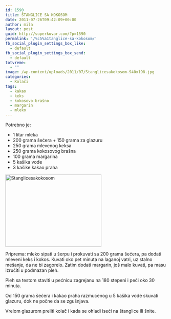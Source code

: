 ```yaml
---
id: 1590
title: ŠTANGLICE SA KOKOSOM
date: 2011-07-26T09:42:09+00:00
author: mila
layout: post
guid: http://superkuvar.com/?p=1590
permalink: '/%c5%a1tanglice-sa-kokosom/'
fb_social_plugin_settings_box_like:
  - default
fb_social_plugin_settings_box_send:
  - default
totvreme:
  - ""
image: /wp-content/uploads/2011/07/Stanglicesakokosom-940x198.jpg
categories:
  - Kolači
tags:
  - kakao
  - keks
  - kokosovo brašno
  - margarin
  - mleko
---
```

Potrebno je:

  * 1 litar mleka
  * 200 grama šećera + 150 grama za glazuru
  * 250 grama mlevenog keksa
  * 250 grama kokosovog brašna
  * 100 grama margarina
  * 5 kašika vode
  * 3 kašike kakao praha

<img class="alignnone size-medium wp-image-5783" src="//superkuvar.com/wp-content/uploads/2011/07/Stanglicesakokosom-300x225.jpg" alt="Stanglicesakokosom" width="300" height="225" /> 

Priprema: mleko sipati u šerpu i prokuvati sa 200 grama šećera, pa dodati mleveni keks i kokos. Kuvati oko pet minuta na laganoj vatri, uz stalno mešanje, da ne bi zagorelo. Zatim dodati margarin, još malo kuvati, pa masu izručiti u podmazan pleh.

Pleh sa testom staviti u pećnicu zagrejanu na 180 stepeni i peći oko 30 minuta.

Od 150 grama šećera i kakao praha razmućenog u 5 kašika vode skuvati glazuru, dok ne počne da se zgušnjava.

Vrelom glazurom preliti kolač i kada se ohladi iseći na štanglice ili šnite.